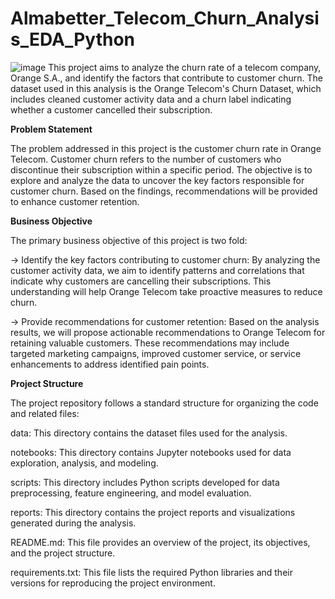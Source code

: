 # Almabetter_Telecom_Churn_Analysis_EDA_Python
![image](https://github.com/Abhisek358/Almabetter_Telecom_Churn_Analysis_EDA_Python/assets/132153121/d7f1b903-85b5-4a8b-8d7c-4f06f43bc690)
This project aims to analyze the churn rate of a telecom company, Orange S.A., and identify the factors that contribute to customer churn. The dataset used in this analysis is the Orange Telecom's Churn Dataset, which includes cleaned customer activity data and a churn label indicating whether a customer cancelled their subscription.

**Problem Statement**

The problem addressed in this project is the customer churn rate in Orange Telecom. Customer churn refers to the number of customers who discontinue their subscription within a specific period. The objective is to explore and analyze the data to uncover the key factors responsible for customer churn. Based on the findings, recommendations will be provided to enhance customer retention.

**Business Objective**

The primary business objective of this project is two fold:

-> Identify the key factors contributing to customer churn: By analyzing the customer activity data, we aim to identify patterns and correlations that indicate why customers are cancelling their subscriptions. This understanding will help Orange Telecom take proactive measures to reduce churn.

-> Provide recommendations for customer retention: Based on the analysis results, we will propose actionable recommendations to Orange Telecom for retaining valuable customers. These recommendations may include targeted marketing campaigns, improved customer service, or service enhancements to address identified pain points.

**Project Structure**

The project repository follows a standard structure for organizing the code and related files:

data: This directory contains the dataset files used for the analysis.

notebooks: This directory contains Jupyter notebooks used for data exploration, analysis, and modeling.

scripts: This directory includes Python scripts developed for data preprocessing, feature engineering, and model evaluation.

reports: This directory contains the project reports and visualizations generated during the analysis.

README.md: This file provides an overview of the project, its objectives, and the project structure.

requirements.txt: This file lists the required Python libraries and their versions for reproducing the project environment.
